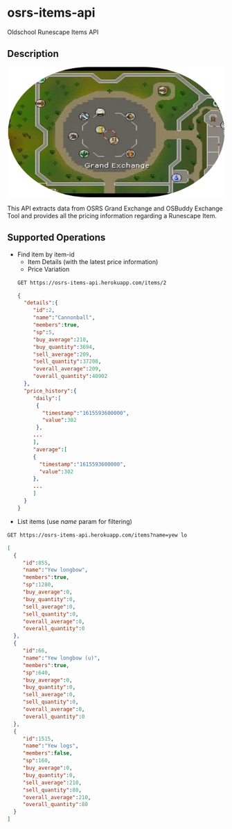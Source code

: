 # osrs-items-api

Oldschool Runescape Items API
## Description

<p align="center">
<img width="500" height="300" src="https://github.com/suduaya/osrs-items-api/blob/master/images/ge.png?raw=true"/>
</p>

This API extracts data from OSRS Grand Exchange and OSBuddy Exchange Tool and provides all the pricing information regarding a Runescape Item.

## Supported Operations 
* Find item by item-id
    * Item Details (with the latest price information)
    * Price Variation
    ```
    GET https://osrs-items-api.herokuapp.com/items/2
    ```
    ```json
   {
      "details":{
         "id":2,
         "name":"Cannonball",
         "members":true,
         "sp":5,
         "buy_average":210,
         "buy_quantity":3694,
         "sell_average":209,
         "sell_quantity":37208,
         "overall_average":209,
         "overall_quantity":40902
      },
      "price_history":{
         "daily":[
          {
            "timestamp":"1615593600000",
            "value":302
          },
         ...
         ],
         "average":[
         {
           "timestamp":"1615593600000",
           "value":302
         },
         ...
         ]
      }
   }
   ```
* List items (use *name* param for filtering)
 ```
 GET https://osrs-items-api.herokuapp.com/items?name=yew lo
 ```
 ```json
 [
   {
      "id":855,
      "name":"Yew longbow",
      "members":true,
      "sp":1280,
      "buy_average":0,
      "buy_quantity":0,
      "sell_average":0,
      "sell_quantity":0,
      "overall_average":0,
      "overall_quantity":0
   },
   {
      "id":66,
      "name":"Yew longbow (u)",
      "members":true,
      "sp":640,
      "buy_average":0,
      "buy_quantity":0,
      "sell_average":0,
      "sell_quantity":0,
      "overall_average":0,
      "overall_quantity":0
   },
   {
      "id":1515,
      "name":"Yew logs",
      "members":false,
      "sp":160,
      "buy_average":0,
      "buy_quantity":0,
      "sell_average":210,
      "sell_quantity":80,
      "overall_average":210,
      "overall_quantity":80
   }
]
 ```

